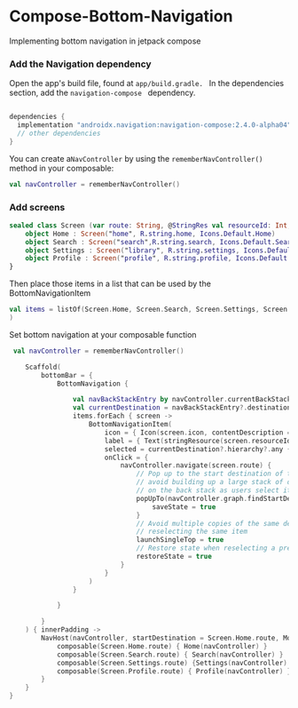 # Compose-Bottom-Navigation
Implementing bottom navigation in jetpack compose

### Add the Navigation dependency
Open the app's build file, found at ```app/build.gradle. ``` In the dependencies section, add the ```navigation-compose ``` dependency.

```kotlin

dependencies {
  implementation "androidx.navigation:navigation-compose:2.4.0-alpha04"
  // other dependencies
}

```

You can create a```NavController``` by using the ```rememberNavController() ```method in your composable:
```kotlin
val navController = rememberNavController()

```
### Add screens
```kotlin
sealed class Screen (var route: String, @StringRes val resourceId: Int, var icon: ImageVector) {
    object Home : Screen("home", R.string.home, Icons.Default.Home)
    object Search : Screen("search",R.string.search, Icons.Default.Search )
    object Settings : Screen("library", R.string.settings, Icons.Default.Settings)
    object Profile : Screen("profile", R.string.profile, Icons.Default.Person)
}


```

Then place those items in a list that can be used by the BottomNavigationItem
```kotlin
val items = listOf(Screen.Home, Screen.Search, Screen.Settings, Screen.Profile)
)
```
Set bottom navigation at your composable function
```kotlin
 val navController = rememberNavController()

    Scaffold(
        bottomBar = {
            BottomNavigation {

                val navBackStackEntry by navController.currentBackStackEntryAsState()
                val currentDestination = navBackStackEntry?.destination
                items.forEach { screen ->
                    BottomNavigationItem(
                        icon = { Icon(screen.icon, contentDescription = null) },
                        label = { Text(stringResource(screen.resourceId)) },
                        selected = currentDestination?.hierarchy?.any { it.route == screen.route } == true,
                        onClick = {
                            navController.navigate(screen.route) {
                                // Pop up to the start destination of the graph to
                                // avoid building up a large stack of destinations
                                // on the back stack as users select items
                                popUpTo(navController.graph.findStartDestination().id) {
                                    saveState = true
                                }
                                // Avoid multiple copies of the same destination when
                                // reselecting the same item
                                launchSingleTop = true
                                // Restore state when reselecting a previously selected item
                                restoreState = true
                            }
                        }
                    )
                }

            }

        }
    ) { innerPadding ->
        NavHost(navController, startDestination = Screen.Home.route, Modifier.padding(innerPadding)) {
            composable(Screen.Home.route) { Home(navController) }
            composable(Screen.Search.route) { Search(navController) }
            composable(Screen.Settings.route) {Settings(navController) }
            composable(Screen.Profile.route) { Profile(navController) }
        }
    }
}

```

